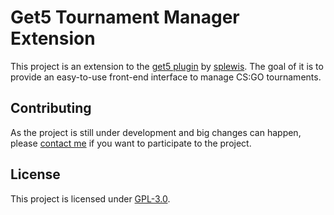 # Get5 Tournament Manager Extension

This project is an extension to the [get5 plugin](https://github.com/splewis/get5/) by [splewis](https://github.com/splewis). The goal of it is to provide an easy-to-use front-end interface to manage CS:GO tournaments.

## Contributing
As the project is still under development and big changes can happen, please [contact me](mailto:contact@mathisca.fr) if you want to participate to the project.

## License
This project is licensed under [GPL-3.0](LICENSE).
